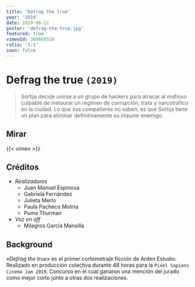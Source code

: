 ```yaml
---
title: 'Defrag the true'
year: '2019'
date: 2019-06-12
poster: 'defrag-the-true.jpg'
featured: true
vimeoId: 369666528
ratio: '1:1'
soon: false
---
```


# Defrag the true `(2019)`

> Sortija decide unirse a un grupo de hackers para atracar al mafioso culpable de
> instaurar un régimen de corrupción, trata y narcotráfico en la ciudad. Lo que
> sus compañeres no saben, es que Sortija tiene un plan para eliminar
> definitivamente su impune enemigo.

## Mirar

{{< vimeo >}}

## Créditos

- *Realizadores*
    - Juan Manuel Espinosa
    - Gabriela Fernández
    - Julieta Merlo
    - Paula Pacheco Molina
    - Puma Thurman
- *Voz en off*
    - Milagros García Mansilla

## Background

_«Defrag the true»_ es el primer cortometraje ficción de Arden Estudio. Realizado
en producción colectiva durante 48 horas para la `Pixel Sapiens Cinema Jam 2019`.
Concurso en el cual ganaron una mención del jurado como mejor corto junto a
otras dos realizaciones.